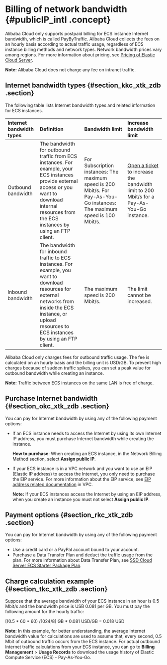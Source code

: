 # Billing of network bandwidth {#publicIP_intl .concept}

Alibaba Cloud only supports postpaid billing for ECS instance Internet bandwidth, which is called PayByTraffic. Alibaba Cloud collects the fees on an hourly basis according to actual traffic usage, regardless of ECS instance billing methods and network types. Network bandwidth prices vary among regions. For more information about pricing, see [Pricing of Elastic Cloud Server](https://www.alibabacloud.com/zh/product/ecs#pricing).

**Note:** Alibaba Cloud does not charge any fee on intranet traffic.

## Internet bandwidth types {#section_kkc_xtk_zdb .section}

The following table lists Internet bandwidth types and related information for ECS instances.

|Internet bandwidth types|Definition|Bandwidth limit|Increase bandwidth limit|
|:-----------------------|:---------|:--------------|:-----------------------|
|Outbound bandwidth|The bandwidth for outbound traffic from ECS instances. For example, your ECS instances provide external access or you want to download internal resources from the ECS instances by using an FTP client.|For Subscription instances: The maximum speed is 200 Mbit/s. For Pay-As-You-Go instances: The maximum speed is 100 Mbit/s.|[Open a ticket](https://workorder-intl.console.aliyun.com/#/ticket/createIndex) to increase the bandwidth limit to 200 Mbit/s for a Pay-As-You-Go instance.|
|Inbound bandwidth|The bandwidth for inbound traffic to ECS instances. For example, you want to download resources for external networks from inside the ECS instance, or upload resources to ECS instances by using an FTP client.|The maximum speed is 200 Mbit/s.|The limit cannot be increased.|

Alibaba Cloud only charges fees for outbound traffic usage. The fee is calculated on an hourly basis and the billing unit is USD/GB. To prevent high charges because of sudden traffic spikes, you can set a peak value for outbound bandwidth while creating an instance.

**Note:** Traffic between ECS instances on the same LAN is free of charge.

## Purchase Internet bandwidth {#section_okc_xtk_zdb .section}

You can pay for Internet bandwidth by using any of the following payment options:

-   If an ECS instance needs to access the Internet by using its own Internet IP address, you must purchase Internet bandwidth while creating the instance.

    **How to purchase**: When creating an ECS instance, in the Network Billing Method section, select **Assign public IP**.

-   If your ECS instance is in a VPC network and you want to use an EIP \(Elastic IP address\) to access the Internet, you only need to purchase the EIP service. For more information about the EIP service, see [EIP address related documentation](https://www.alibabacloud.com/help/zh/doc-detail/32321.htm) in VPC.

    **Note:** If your ECS instances access the Internet by using an EIP address, when you create an instance you must not select **Assign public IP**.


## Payment options {#section_rkc_xtk_zdb .section}

You can pay for Internet bandwidth by using any of the following payment options:

-   Use a credit card or a PayPal account bound to your account.
-   Purchase a Data Transfer Plan and deduct the traffic usage from the plan. For more information about Data Transfer Plan, see [SSD Cloud Server ECS Starter Package Plan](https://www.alibabacloud.com/zh/starter-packages/general).

## Charge calculation example {#section_tkc_xtk_zdb .section}

Suppose that the average bandwidth of your ECS instance in an hour is 0.5 Mbit/s and the bandwidth price is USB 0.081 per GB. You must pay the following amount for the hourly traffic:

\[\(0.5 \* 60 \* 60\) /1024/8\] GB \* 0.081 USD/GB = 0.018 USD

**Note:** In this example, for better understanding, the average Internet bandwidth value for calculations are used to assume that, every second, 0.5 Mbit of outbound traffic occurs from the ECS instance. For actual outbound Internet traffic calculations from your ECS instance, you can go to **Billing Management** \> **Usage Records** to download the usage history of Elastic Compute Service \(ECS\) - Pay-As-You-Go.

